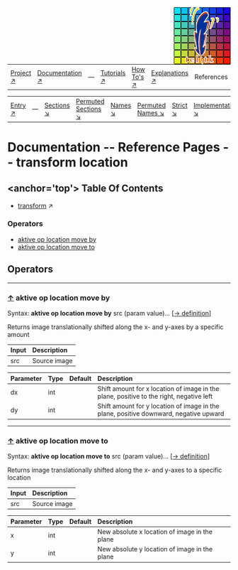 <img src='../assets/aktive-logo-128.png' style='float:right;'>

||||||||
|---|---|---|---|---|---|---|
|[Project ↗](../../README.md)|[Documentation ↗](../index.md)|&mdash;|[Tutorials ↗](../tutorials.md)|[How To's ↗](../howtos.md)|[Explanations ↗](../explanations.md)|References|

|||||||||
|---|---|---|---|---|---|---|---|
|[Entry ↗](index.md)|&mdash;|[Sections ↘](bysection.md)|[Permuted Sections ↘](bypsection.md)|[Names ↘](byname.md)|[Permuted Names ↘](bypname.md)|[Strict ↘](strict.md)|[Implementations ↘](bylang.md)|

# Documentation -- Reference Pages -- transform location

## <anchor='top'> Table Of Contents

  - [transform](transform.md) ↗


### Operators

 - [aktive op location move by](#op_location_move_by)
 - [aktive op location move to](#op_location_move_to)

## Operators

---
### [↑](#top) <a name='op_location_move_by'></a> aktive op location move by

Syntax: __aktive op location move by__ src (param value)... [[→ definition](/file?ci=trunk&ln=64&name=etc/transformer/location.tcl)]

Returns image translationally shifted along the x- and y-axes by a specific amount

|Input|Description|
|:---|:---|
|src|Source image|

|Parameter|Type|Default|Description|
|:---|:---|:---|:---|
|dx|int||Shift amount for x location of image in the plane, positive to the right, negative left|
|dy|int||Shift amount for y location of image in the plane, positive downward, negative upward|

---
### [↑](#top) <a name='op_location_move_to'></a> aktive op location move to

Syntax: __aktive op location move to__ src (param value)... [[→ definition](/file?ci=trunk&ln=7&name=etc/transformer/location.tcl)]

Returns image translationally shifted along the x- and y-axes to a specific location

|Input|Description|
|:---|:---|
|src|Source image|

|Parameter|Type|Default|Description|
|:---|:---|:---|:---|
|x|int||New absolute x location of image in the plane|
|y|int||New absolute y location of image in the plane|

